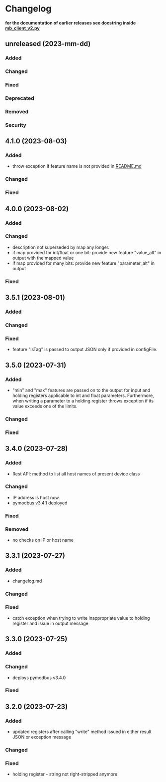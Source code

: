 # Changelog 
#### for the documentation of earlier releases see docstring inside [mb_client_v2.py](https://github.com/ccatp/MODBUS/blob/05c387611b738852c8d53d44a64b80398edb9cda/modbusClient/src/mb_client_v2.py)
## unreleased (2023-mm-dd)
### Added
### Changed
### Fixed
### Deprecated
### Removed
### Security
## 4.1.0 (2023-08-03)
### Added
- throw exception if feature name is not provided 
in [README.md](https://github.com/ccatp/MODBUS/blob/913e3f9ae53a86cc9def6d47ff442d4c4a991fa7/README.md)
### Changed
### Fixed
## 4.0.0 (2023-08-02)
### Added
### Changed
- description not superseded by map any longer. 
- if map provided for int/float or one bit: provide new feature "value_alt" in output with the mapped value
- if map provided for many bits: provide new feature "parameter_alt" in output
### Fixed
## 3.5.1 (2023-08-01)
### Added
### Changed
### Fixed
- feature "isTag" is passed to output JSON only if provided in configFile. 
## 3.5.0 (2023-07-31)
### Added
- "min" and "max" features are passed on to the output for input and holding 
registers applicable to int and float parameters. Furthermore, when writing 
a parameter to a holding register throws exception if its value exceeds 
one of the limits.
### Changed
### Fixed
## 3.4.0 (2023-07-28)
### Added
- Rest API: method to list all host names of present device class 
### Changed
- IP address is host now. 
- pymodbus v3.4.1 deployed
### Fixed
### Removed
- no checks on IP or host name
## 3.3.1 (2023-07-27)
### Added
- changelog.md
### Changed
### Fixed
- catch exception when trying to write inappropriate value to holding 
register and issue in output message
## 3.3.0 (2023-07-25)
### Added
### Changed
- deploys pymodbus v3.4.0
### Fixed
## 3.2.0 (2023-07-23)
### Added
- updated registers after calling "write" method issued
in either result JSON or exception message
### Changed
### Fixed     
- holding register - string not right-stripped anymore